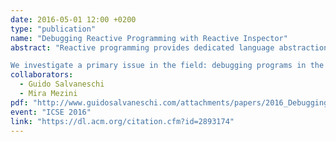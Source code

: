```yaml
---
date: 2016-05-01 12:00 +0200
type: "publication"
name: "Debugging Reactive Programming with Reactive Inspector"
abstract: "Reactive programming provides dedicated language abstractions for reactive software, relieving developers from manually updating outputs when the inputs of a computation change. Unfortunately, complementing the new paradigm with proper tools that support coding activities is a vastly unexplored area.

We investigate a primary issue in the field: debugging programs in the reactive style. We propose RP Debugging, a methodology for effectively debugging reactive programs. These ideas are implemented in Reactive Inspector, a debugger for reactive programs integrated with the Eclipse Scala development environment."
collaborators:
  - Guido Salvaneschi
  - Mira Mezini
pdf: "http://www.guidosalvaneschi.com/attachments/papers/2016_Debugging-for-Reactive-Programming_pdf.pdf"
event: "ICSE 2016"
link: "https://dl.acm.org/citation.cfm?id=2893174"
---
```

